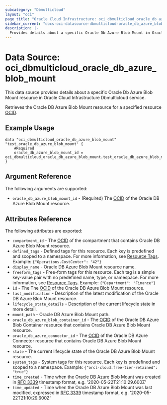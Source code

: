 ```yaml
---
subcategory: "Dbmulticloud"
layout: "oci"
page_title: "Oracle Cloud Infrastructure: oci_dbmulticloud_oracle_db_azure_blob_mount"
sidebar_current: "docs-oci-datasource-dbmulticloud-oracle_db_azure_blob_mount"
description: |-
  Provides details about a specific Oracle Db Azure Blob Mount in Oracle Cloud Infrastructure Dbmulticloud service
---
```


# Data Source: oci_dbmulticloud_oracle_db_azure_blob_mount
This data source provides details about a specific Oracle Db Azure Blob Mount resource in Oracle Cloud Infrastructure Dbmulticloud service.

Retrieves the Oracle DB Azure Blob Mount resource for a specified resource [OCID](https://docs.cloud.oracle.com/iaas/Content/General/Concepts/identifiers.htm).


## Example Usage

```hcl
data "oci_dbmulticloud_oracle_db_azure_blob_mount" "test_oracle_db_azure_blob_mount" {
	#Required
	oracle_db_azure_blob_mount_id = oci_dbmulticloud_oracle_db_azure_blob_mount.test_oracle_db_azure_blob_mount.id
}
```

## Argument Reference

The following arguments are supported:

* `oracle_db_azure_blob_mount_id` - (Required) The [OCID](https://docs.cloud.oracle.com/iaas/Content/General/Concepts/identifiers.htm) of the Oracle DB Azure Blob Mount resource.


## Attributes Reference

The following attributes are exported:

* `compartment_id` - The [OCID](https://docs.cloud.oracle.com/iaas/Content/General/Concepts/identifiers.htm) of the compartment that contains Oracle DB Azure Blob Mount resource.
* `defined_tags` - Defined tags for this resource. Each key is predefined and scoped to a namespace. For more information, see [Resource Tags](https://docs.cloud.oracle.com/iaas/Content/General/Concepts/resourcetags.htm).  Example: `{"Operations.CostCenter": "42"}` 
* `display_name` - Oracle DB Azure Blob Mount resource name.
* `freeform_tags` - Free-form tags for this resource. Each tag is a simple key-value pair with no predefined name, type, or namespace. For more information, see [Resource Tags](https://docs.cloud.oracle.com/iaas/Content/General/Concepts/resourcetags.htm).  Example: `{"Department": "Finance"}` 
* `id` - The The [OCID](https://docs.cloud.oracle.com/iaas/Content/General/Concepts/identifiers.htm) of the Oracle DB Azure Blob Mount resource.
* `last_modification` - Description of the latest modification of the Oracle DB Azure Blob Mount resource.
* `lifecycle_state_details` - Description of the current lifecycle state in more detail.
* `mount_path` - Oracle DB Azure Blob Mount path.
* `oracle_db_azure_blob_container_id` - The [OCID](https://docs.cloud.oracle.com/iaas/Content/General/Concepts/identifiers.htm) of the Oracle DB Azure Blob Container resource that contains Oracle DB Azure Blob Mount resource.
* `oracle_db_azure_connector_id` - The [OCID](https://docs.cloud.oracle.com/iaas/Content/General/Concepts/identifiers.htm) of the Oracle DB Azure Connector resource that contains Oracle DB Azure Blob Mount resource.
* `state` - The current lifecycle state of the Oracle DB Azure Blob Mount resource.
* `system_tags` - System tags for this resource. Each key is predefined and scoped to a namespace.  Example: `{"orcl-cloud.free-tier-retained": "true"}` 
* `time_created` - Time when the Oracle DB Azure Blob Mount was created in [RFC 3339](https://tools.ietf.org/html/rfc3339) timestamp format, e.g. '2020-05-22T21:10:29.600Z' 
* `time_updated` - Time when the Oracle DB Azure Blob Mount was last modified, expressed in [RFC 3339](https://tools.ietf.org/html/rfc3339) timestamp format, e.g. '2020-05-22T21:10:29.600Z' 

